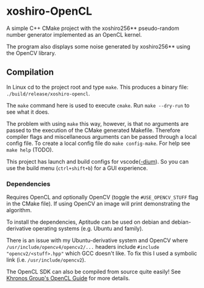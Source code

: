 # xoshiro-OpenCL

A simple C++ CMake project with the xoshiro256** pseudo-random number generator implemented as an OpenCL kernel.

The program also displays some noise generated by xoshiro256** using the OpenCV library.

## Compilation

In Linux cd to the project root and type `make`. This produces a binary file: `./build/release/xoshiro-opencl`.

The `make` command here is used to execute `cmake`. Run `make --dry-run` to see what it does.

The problem with using `make` this way, however, is that no arguments are passed to the execution of the CMake generated Makefile. Therefore compiler flags and miscellaneous arguments can be passed through a local config file. To create a local config file do `make config-make`. For help see `make help` (TODO).

This project has launch and build configs for vscode([-dium](https://github.com/VSCodium/vscodium)). So you can use the build menu (`ctrl+shift+b`) for a GUI experience.

### Dependencies

Requires OpenCL and optionally OpenCV (toggle the `#USE_OPENCV_STUFF` flag in the CMake file). If using OpenCV an image will print demonstrating the algorithm.

To install the dependencies, Aptitude can be used on debian and debian-derivative operating systems (e.g. Ubuntu and family).

There is an issue with my Ubuntu-derivative system and OpenCV where `/usr/include/opencv4/opencv2/...` headers include `#include "opencv2/<stuff>.hpp"` which GCC doesn't like. To fix this I used a symbolic link (i.e. `/usr/include/opencv2`).

The OpenCL SDK can also be compiled from source quite easily! See [Khronos Group's OpenCL Guide](https://github.com/KhronosGroup/OpenCL-Guide/blob/main/chapters/getting_started_linux.md) for more details.
